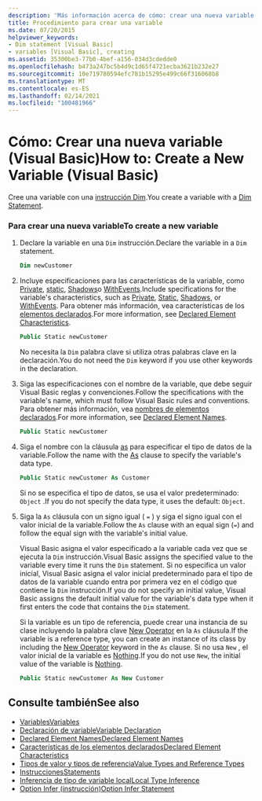 ```yaml
---
description: 'Más información acerca de cómo: crear una nueva variable (Visual Basic)'
title: Procedimiento para crear una variable
ms.date: 07/20/2015
helpviewer_keywords:
- Dim statement [Visual Basic]
- variables [Visual Basic], creating
ms.assetid: 35300be3-77b0-4bef-a156-034d3cdedde0
ms.openlocfilehash: b473a247bc5b4d9c1d65f4721ecba3621b232e27
ms.sourcegitcommit: 10e719780594efc781b15295e499c66f316068b8
ms.translationtype: MT
ms.contentlocale: es-ES
ms.lasthandoff: 02/14/2021
ms.locfileid: "100481966"
---
```

# <a name="how-to-create-a-new-variable-visual-basic"></a><span data-ttu-id="41c4c-103">Cómo: Crear una nueva variable (Visual Basic)</span><span class="sxs-lookup"><span data-stu-id="41c4c-103">How to: Create a New Variable (Visual Basic)</span></span>

<span data-ttu-id="41c4c-104">Cree una variable con una [instrucción Dim](../../../language-reference/statements/dim-statement.md).</span><span class="sxs-lookup"><span data-stu-id="41c4c-104">You create a variable with a [Dim Statement](../../../language-reference/statements/dim-statement.md).</span></span>

### <a name="to-create-a-new-variable"></a><span data-ttu-id="41c4c-105">Para crear una nueva variable</span><span class="sxs-lookup"><span data-stu-id="41c4c-105">To create a new variable</span></span>

1. <span data-ttu-id="41c4c-106">Declare la variable en una `Dim` instrucción.</span><span class="sxs-lookup"><span data-stu-id="41c4c-106">Declare the variable in a `Dim` statement.</span></span>

    ```vb
    Dim newCustomer
    ```

2. <span data-ttu-id="41c4c-107">Incluye especificaciones para las características de la variable, como [Private](../../../language-reference/modifiers/private.md), [static](../../../language-reference/modifiers/static.md), [Shadows](../../../language-reference/modifiers/shadows.md)o [WithEvents](../../../language-reference/modifiers/withevents.md).</span><span class="sxs-lookup"><span data-stu-id="41c4c-107">Include specifications for the variable's characteristics, such as [Private](../../../language-reference/modifiers/private.md), [Static](../../../language-reference/modifiers/static.md), [Shadows](../../../language-reference/modifiers/shadows.md), or [WithEvents](../../../language-reference/modifiers/withevents.md).</span></span> <span data-ttu-id="41c4c-108">Para obtener más información, vea características de los [elementos declarados](../declared-elements/declared-element-characteristics.md).</span><span class="sxs-lookup"><span data-stu-id="41c4c-108">For more information, see [Declared Element Characteristics](../declared-elements/declared-element-characteristics.md).</span></span>

    ```vb
    Public Static newCustomer
    ```

    <span data-ttu-id="41c4c-109">No necesita la `Dim` palabra clave si utiliza otras palabras clave en la declaración.</span><span class="sxs-lookup"><span data-stu-id="41c4c-109">You do not need the `Dim` keyword if you use other keywords in the declaration.</span></span>

3. <span data-ttu-id="41c4c-110">Siga las especificaciones con el nombre de la variable, que debe seguir Visual Basic reglas y convenciones.</span><span class="sxs-lookup"><span data-stu-id="41c4c-110">Follow the specifications with the variable's name, which must follow Visual Basic rules and conventions.</span></span> <span data-ttu-id="41c4c-111">Para obtener más información, vea [nombres de elementos declarados](../declared-elements/declared-element-names.md).</span><span class="sxs-lookup"><span data-stu-id="41c4c-111">For more information, see [Declared Element Names](../declared-elements/declared-element-names.md).</span></span>

    ```vb
    Public Static newCustomer
    ```

4. <span data-ttu-id="41c4c-112">Siga el nombre con la cláusula [as](../../../language-reference/statements/as-clause.md) para especificar el tipo de datos de la variable.</span><span class="sxs-lookup"><span data-stu-id="41c4c-112">Follow the name with the [As](../../../language-reference/statements/as-clause.md) clause to specify the variable's data type.</span></span>

    ```vb
    Public Static newCustomer As Customer
    ```

    <span data-ttu-id="41c4c-113">Si no se especifica el tipo de datos, se usa el valor predeterminado: `Object` .</span><span class="sxs-lookup"><span data-stu-id="41c4c-113">If you do not specify the data type, it uses the default: `Object`.</span></span>

5. <span data-ttu-id="41c4c-114">Siga la `As` cláusula con un signo igual ( `=` ) y siga el signo igual con el valor inicial de la variable.</span><span class="sxs-lookup"><span data-stu-id="41c4c-114">Follow the `As` clause with an equal sign (`=`) and follow the equal sign with the variable's initial value.</span></span>

    <span data-ttu-id="41c4c-115">Visual Basic asigna el valor especificado a la variable cada vez que se ejecuta la `Dim` instrucción.</span><span class="sxs-lookup"><span data-stu-id="41c4c-115">Visual Basic assigns the specified value to the variable every time it runs the `Dim` statement.</span></span> <span data-ttu-id="41c4c-116">Si no especifica un valor inicial, Visual Basic asigna el valor inicial predeterminado para el tipo de datos de la variable cuando entra por primera vez en el código que contiene la `Dim` instrucción.</span><span class="sxs-lookup"><span data-stu-id="41c4c-116">If you do not specify an initial value, Visual Basic assigns the default initial value for the variable's data type when it first enters the code that contains the `Dim` statement.</span></span>

    <span data-ttu-id="41c4c-117">Si la variable es un tipo de referencia, puede crear una instancia de su clase incluyendo la palabra clave [New Operator](../../../language-reference/operators/new-operator.md) en la `As` cláusula.</span><span class="sxs-lookup"><span data-stu-id="41c4c-117">If the variable is a reference type, you can create an instance of its class by including the [New Operator](../../../language-reference/operators/new-operator.md) keyword in the `As` clause.</span></span> <span data-ttu-id="41c4c-118">Si no usa `New` , el valor inicial de la variable es [Nothing](../../../language-reference/nothing.md).</span><span class="sxs-lookup"><span data-stu-id="41c4c-118">If you do not use `New`, the initial value of the variable is [Nothing](../../../language-reference/nothing.md).</span></span>

    ```vb
    Public Static newCustomer As New Customer
    ```

## <a name="see-also"></a><span data-ttu-id="41c4c-119">Consulte también</span><span class="sxs-lookup"><span data-stu-id="41c4c-119">See also</span></span>

- [<span data-ttu-id="41c4c-120">Variables</span><span class="sxs-lookup"><span data-stu-id="41c4c-120">Variables</span></span>](index.md)
- [<span data-ttu-id="41c4c-121">Declaración de variable</span><span class="sxs-lookup"><span data-stu-id="41c4c-121">Variable Declaration</span></span>](variable-declaration.md)
- [<span data-ttu-id="41c4c-122">Declared Element Names</span><span class="sxs-lookup"><span data-stu-id="41c4c-122">Declared Element Names</span></span>](../declared-elements/declared-element-names.md)
- [<span data-ttu-id="41c4c-123">Características de los elementos declarados</span><span class="sxs-lookup"><span data-stu-id="41c4c-123">Declared Element Characteristics</span></span>](../declared-elements/declared-element-characteristics.md)
- [<span data-ttu-id="41c4c-124">Tipos de valor y tipos de referencia</span><span class="sxs-lookup"><span data-stu-id="41c4c-124">Value Types and Reference Types</span></span>](../data-types/value-types-and-reference-types.md)
- [<span data-ttu-id="41c4c-125">Instrucciones</span><span class="sxs-lookup"><span data-stu-id="41c4c-125">Statements</span></span>](../../../language-reference/statements/index.md)
- [<span data-ttu-id="41c4c-126">Inferencia de tipo de variable local</span><span class="sxs-lookup"><span data-stu-id="41c4c-126">Local Type Inference</span></span>](local-type-inference.md)
- [<span data-ttu-id="41c4c-127">Option Infer (instrucción)</span><span class="sxs-lookup"><span data-stu-id="41c4c-127">Option Infer Statement</span></span>](../../../language-reference/statements/option-infer-statement.md)
